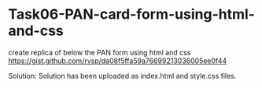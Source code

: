# Task06-PAN-card-form-using-html-and-css

create replica of below the PAN form using html and css
https://gist.github.com/rvsp/da08f5ffa59a76699213036005ee0f44

Solution:
Solution has been uploaded as index.html and style.css files.
